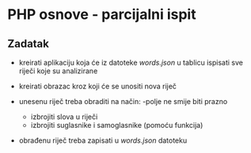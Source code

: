 # PHP osnove - parcijalni ispit

## Zadatak
- kreirati aplikaciju koja će iz datoteke *words.json* u tablicu ispisati sve riječi koje su analizirane
- kreirati obrazac kroz koji će se unositi nova riječ
- unesenu riječ treba obraditi na način:
    -polje ne smije biti prazno
    - izbrojiti slova u riječi
    - izbrojiti suglasnike i samoglasnike (pomoću funkcija)

- obrađenu riječ treba zapisati u *words.json* datoteku